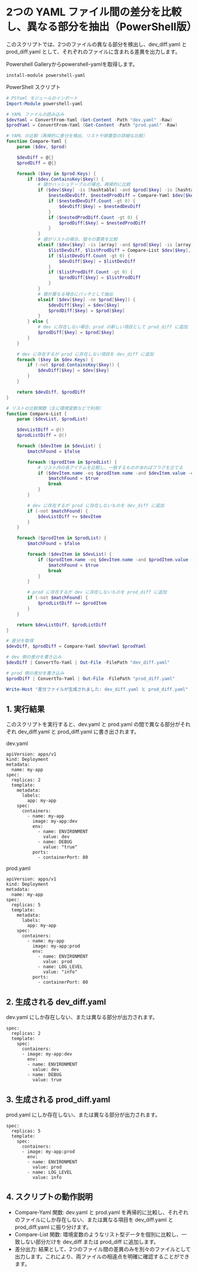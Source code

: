 # 2つの YAML ファイル間の差分を比較し、異なる部分を抽出（PowerShell版）

このスクリプトでは、2つのファイルの異なる部分を検出し、dev_diff.yaml と prod_diff.yaml として、それぞれのファイルに含まれる差異を出力します。

Powershell Galleryからpowershell-yamlを取得します。
```
install-module powershell-yaml
```
PowerShell スクリプト
```powershell　コードをコピーする
# PSYaml モジュールのインポート
Import-Module powershell-yaml

# YAML ファイルの読み込み
$devYaml = ConvertFrom-Yaml (Get-Content -Path "dev.yaml" -Raw)
$prodYaml = ConvertFrom-Yaml (Get-Content -Path "prod.yaml" -Raw)

# YAML の比較（再帰的に差分を検出、リストや辞書型の詳細な比較）
function Compare-Yaml {
    param ($dev, $prod)

    $devDiff = @{}
    $prodDiff = @{}

    foreach ($key in $prod.Keys) {
        if ($dev.ContainsKey($key)) {
            # 値がハッシュテーブルの場合、再帰的に比較
            if ($dev[$key] -is [hashtable] -and $prod[$key] -is [hashtable]) {
                $nestedDevDiff, $nestedProdDiff = Compare-Yaml $dev[$key] $prod[$key]
                if ($nestedDevDiff.Count -gt 0) {
                    $devDiff[$key] = $nestedDevDiff
                }
                if ($nestedProdDiff.Count -gt 0) {
                    $prodDiff[$key] = $nestedProdDiff
                }
            }
            # 値がリストの場合、個々の要素を比較
            elseif ($dev[$key] -is [array] -and $prod[$key] -is [array]) {
                $listDevDiff, $listProdDiff = Compare-List $dev[$key], $prod[$key]
                if ($listDevDiff.Count -gt 0) {
                    $devDiff[$key] = $listDevDiff
                }
                if ($listProdDiff.Count -gt 0) {
                    $prodDiff[$key] = $listProdDiff
                }
            }
            # 値が異なる場合にパッチとして抽出
            elseif ($dev[$key] -ne $prod[$key]) {
                $devDiff[$key] = $dev[$key]
                $prodDiff[$key] = $prod[$key]
            }
        } else {
            # dev に存在しない場合、prod の新しい項目として prod_diff に追加
            $prodDiff[$key] = $prod[$key]
        }
    }

    # dev に存在するが prod に存在しない項目を dev_diff に追加
    foreach ($key in $dev.Keys) {
        if (-not $prod.ContainsKey($key)) {
            $devDiff[$key] = $dev[$key]
        }
    }

    return $devDiff, $prodDiff
}

# リストの比較関数（主に環境変数などで利用）
function Compare-List {
    param ($devList, $prodList)

    $devListDiff = @()
    $prodListDiff = @()

    foreach ($devItem in $devList) {
        $matchFound = $false

        foreach ($prodItem in $prodList) {
            # リスト内の各アイテムを比較し、一致するものがあればフラグを立てる
            if ($devItem.name -eq $prodItem.name -and $devItem.value -eq $prodItem.value) {
                $matchFound = $true
                break
            }
        }

        # dev に存在するが prod に存在しないものを dev_diff に追加
        if (-not $matchFound) {
            $devListDiff += $devItem
        }
    }

    foreach ($prodItem in $prodList) {
        $matchFound = $false

        foreach ($devItem in $devList) {
            if ($prodItem.name -eq $devItem.name -and $prodItem.value -eq $devItem.value) {
                $matchFound = $true
                break
            }
        }

        # prod に存在するが dev に存在しないものを prod_diff に追加
        if (-not $matchFound) {
            $prodListDiff += $prodItem
        }
    }

    return $devListDiff, $prodListDiff
}

# 差分を取得
$devDiff, $prodDiff = Compare-Yaml $devYaml $prodYaml

# dev 側の差分を書き込み
$devDiff | ConvertTo-Yaml | Out-File -FilePath "dev_diff.yaml"

# prod 側の差分を書き込み
$prodDiff | ConvertTo-Yaml | Out-File -FilePath "prod_diff.yaml"

Write-Host "差分ファイルが生成されました: dev_diff.yaml と prod_diff.yaml"
```

## 1. 実行結果
このスクリプトを実行すると、dev.yaml と prod.yaml の間で異なる部分がそれぞれ dev_diff.yaml と prod_diff.yaml に書き出されます。

dev.yaml
```yamlコードをコピーする
apiVersion: apps/v1
kind: Deployment
metadata:
  name: my-app
spec:
  replicas: 2
  template:
    metadata:
      labels:
        app: my-app
    spec:
      containers:
        - name: my-app
          image: my-app:dev
          env:
            - name: ENVIRONMENT
              value: dev
            - name: DEBUG
              value: "true"
          ports:
            - containerPort: 80
```
prod.yaml
```yamlコードをコピーする
apiVersion: apps/v1
kind: Deployment
metadata:
  name: my-app
spec:
  replicas: 5
  template:
    metadata:
      labels:
        app: my-app
    spec:
      containers:
        - name: my-app
          image: my-app:prod
          env:
            - name: ENVIRONMENT
              value: prod
            - name: LOG_LEVEL
              value: "info"
          ports:
            - containerPort: 80
```

## 2. 生成される dev_diff.yaml
dev.yaml にしか存在しない、または異なる部分が出力されます。

```yamlコードをコピーする
spec:
  replicas: 2
  template:
    spec:
      containers:
      - image: my-app:dev
        env:
        - name: ENVIRONMENT
          value: dev
        - name: DEBUG
          value: true
```

## 3. 生成される prod_diff.yaml
prod.yaml にしか存在しない、または異なる部分が出力されます。

```yamlコードをコピーする
spec:
  replicas: 5
  template:
    spec:
      containers:
      - image: my-app:prod
        env:
        - name: ENVIRONMENT
          value: prod
        - name: LOG_LEVEL
          value: info
```
## 4. スクリプトの動作説明

- Compare-Yaml 関数: dev.yaml と prod.yaml を再帰的に比較し、それぞれのファイルにしか存在しない、または異なる項目を dev_diff.yaml と prod_diff.yaml に振り分けます。
- Compare-List 関数: 環境変数のようなリスト型データを個別に比較し、一致しない部分だけを dev_diff または prod_diff に追加します。
- 差分出力: 結果として、2つのファイル間の差異のみを別々のファイルとして出力します。これにより、両ファイルの相違点を明確に確認することができます。